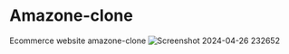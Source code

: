 # Amazone-clone
Ecommerce website amazone-clone
![Screenshot 2024-04-26 232652](https://github.com/ahmedsalah97/Amazone-clone/assets/140768616/20abe44d-bd0f-4053-a82b-ff2dc0c06725)
